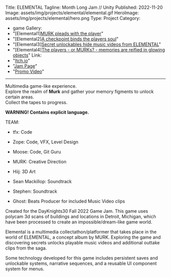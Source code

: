 ﻿Title: ELEMENTAL
Tagline: Month Long Jam // Unity
Published: 2022-11-20
Image: assets/img/projects/elemental/elemental.gif
HeroImage: assets/img/projects/elemental/hero.png
Type: Project
Category:
- game
Gallery:
- "[Elemental1][MURK pleads with the player](assets/img/projects/elemental/elemental1.png)"
- "[Elemental2][A checkpoint binds the players soul](assets/img/projects/elemental/elemental3.gif)"
- "[Elemental3][Secret unlockables hide music videos from ELEMENTAL](assets/img/projects/elemental/elemental2.png)"
- "[Elemental4][The players - or MURKs? - memories are reified in glowing objects](assets/img/projects/elemental/elemental4.gif)"
Link:
- "[Itch.io](https://saltmonger.itch.io/elemental)"
- "[Jam Page](https://itch.io/jam/dk30-fall-2022-game-jam)"
- "[Promo Video](https://www.youtube.com/watch?v=r39kaLZJLCg)"

---
Multimedia game-like experience.  
Explore the realm of **Murk** and gather your memory figments to unlock certain areas.  
Collect the tapes to progress.  
  
**WARNING! Contains explicit language.**
  
TEAM:

- tfx: Code

- Zope: Code, VFX, Level Design

- Moose: Code, Git Guru

- MURK: Creative Direction

- Hiij: 3D Art

- Sean Mackillop: Soundtrack

- Stephen: Soundtrack

- Ghost: Beats Producer for included Music Video clips

Created for the DayKnights30 Fall 2022 Game Jam.  This game uses polycam 3d scans of buildings and locations in Detroit, Michigan, which have been processed to create an impossible/dream-like game world.

Elemental is a multimedia collectathon/platformer that takes place in the world of ELEMENTAL, a concept album by MURK.  Exploring the game and discovering secrets unlocks playable music videos and additional outtake clips from the saga.

Some technology developed for this game includes persistent saves and unlockable systems, narrative sequences, and a reusable UI component system for menus.